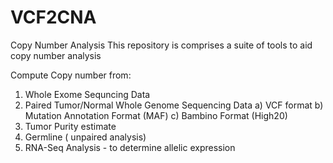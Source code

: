 # VCF2CNA
Copy Number Analysis
This repository is comprises a suite of tools to aid copy number analysis

Compute Copy number from:
1) Whole Exome Sequncing Data
2) Paired Tumor/Normal Whole Genome Sequencing Data
    a) VCF format
    b) Mutation Annotation Format (MAF)
    c) Bambino Format (High20)
3) Tumor Purity estimate
4) Germline ( unpaired analysis)
5) RNA-Seq Analysis - to determine allelic expression
